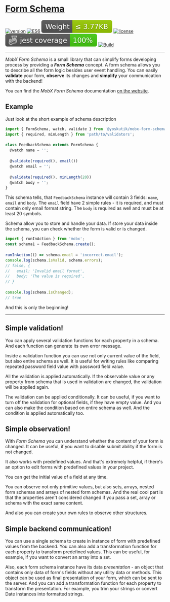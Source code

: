 # [Form Schema](https://yoskutik.github.io/mobx-form-schema/)

[![version](https://img.shields.io/npm/v/@yoskutik/mobx-form-schema)](https://www.npmjs.com/package/@yoskutik/mobx-form-schema)
[![ES6](https://img.shields.io/badge/EcmaScript-v.6-blue)](https://github.com/yoskutik/mobx-form-schema)
[![Weight](https://raw.githubusercontent.com/Yoskutik/mobx-form-schema/master/badges/weight.svg)](https://github.com/yoskutik/mobx-form-schema)
[![license](https://img.shields.io/npm/l/@yoskutik/mobx-form-schema)](https://www.npmjs.com/package/@yoskutik/mobx-form-schema)
![Jest coverage](https://raw.githubusercontent.com/Yoskutik/mobx-form-schema/master/badges/coverage-jest%20coverage.svg)
[![Build](https://github.com/Yoskutik/mobx-form-schema/actions/workflows/build.yml/badge.svg)](https://github.com/Yoskutik/mobx-form-schema/actions/workflows/build.yml)

---

_MobX Form Schema_ is a small library that can simplify forms developing
process by providing a **_Form Schema_** concept. A form schema allows you
to describe all the form logic besides user event handling. You can easily
**validate** your form, **observe** its changes and **simplify** your
communication with the backend!

You can find the _MobX Form Schema_ documentation
[on the website](https://yoskutik.github.io/mobx-form-schema/).



## Example


Just look at the short example of schema description

```typescript
import { FormSchema, watch, validate } from '@yoskutik/mobx-form-schema';
import { required, minLength } from 'path/to/validators';

class FeedbackSchema extends FormSchema {
  @watch name = '';

  @validate(required(), email())
  @watch email = '';

  @validate(required(), minLength(20))
  @watch body = '';
}
```

This schema tells, that `FeedbackSchema` instance will contain 3 fields: `name`,
`email` and `body`. The `email` field have 2 simple rules - it is required, and
must contain only email format string. The `body` is required as well and must
be at least 20 symbols.

Schema allow you to store and handle your data. If store your data inside
the schema, you can check whether the form is valid or is changed.

```typescript
import { runInAction } from 'mobx';
const schema1 = FeedbackSchema.create();

runInAction(() => schema.email = 'incorrect.email');
console.log(schema.isValid, schema.errors);
// false, {
//   email: 'Invalid email format',
//   body: 'The value is required',
// }

console.log(schema.isChanged);
// true
```

And this is only the beginning!

---


## Simple validation!

You can apply several validation functions for each property in a schema.
And each function can generate its own error message.

Inside a validation function you can use not only current value of the field,
but also entire schema as well. It is useful for writing rules like
comparing repeated password field value with password field value.

All the validation is applied automatically. If the observable value or
any property from schema that is used in validation are changed, the
validation will be applied again.

The validation can be applied conditionally. It can be useful, if you want
to turn off the validation for optional fields, if they have empty value.
And you can also make the condition based on entire schema as well. And
the condition is applied automatically too.


## Simple observation!

With _Form Schema_ you can understand whether the content of your
form is changed. It can be useful, if you want to disable submit ability
if the form is not changed.

It also works with predefined values. And that's extremely helpful, if
there's an option to edit forms with predefined values in your project.

You can get the initial value of a field at any time.

You can observe not only primitive values, but also sets, arrays, nested
form schemas and arrays of nested form schemas. And the real cool part is
that the properties aren't considered changed if you pass a set, array or
schema with the exact same content.

And also you can create your own rules to observe other structures.


## Simple backend communication!

You can use a single schema to create in instance of form with predefined
values from the backend. You can also add a transformation function for
each property to transform predefined values. This can be useful, for
example, if you want to convert an array into a set.

Also, each form schema instance have its data _presentation_ - an object
that contains only data of form's fields without any utility data or
methods. This object can be used as final presentation of your form, which
can be sent to the server. And you can add a transformation function for
each property to transform the presentation. For example, you trim your
strings or convert Date instances into formatted strings.
